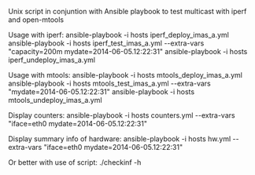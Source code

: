 Unix script in conjuntion with Ansible playbook to test multicast with iperf and open-mtools




Usage with iperf:
ansible-playbook -i hosts iperf_deploy_imas_a.yml
ansible-playbook -i hosts iperf_test_imas_a.yml --extra-vars "capacity=200m mydate=2014-06-05.12:22:31"
ansible-playbook -i hosts iperf_undeploy_imas_a.yml


Usage with mtools:
ansible-playbook -i hosts mtools_deploy_imas_a.yml
ansible-playbook -i hosts mtools_test_imas_a.yml --extra-vars "mydate=2014-06-05.12:22:31"
ansible-playbook -i hosts mtools_undeploy_imas_a.yml


Display counters:
ansible-playbook -i hosts counters.yml --extra-vars "iface=eth0 mydate=2014-06-05.12:22:31"

Display summary info of hardware:
ansible-playbook -i hosts hw.yml --extra-vars "iface=eth0 mydate=2014-06-05.12:22:31"


Or better with use of script:
./checkinf -h
